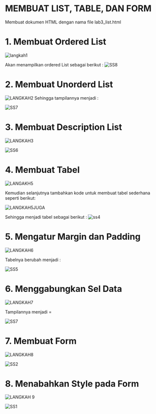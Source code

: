 # MEMBUAT LIST, TABLE, DAN FORM

Membuat dokumen HTML dengan nama file lab3_list.html

# 1. Membuat Ordered List
![langkah1](https://user-images.githubusercontent.com/101880835/161261289-d8952a69-3921-47a9-83cd-c5cdf939942c.png)

Akan menampilkan ordered List sebagai berikut :
![SS8](https://user-images.githubusercontent.com/101880835/161130084-2aeb61c8-8850-49b5-8ea6-297a74212102.png)

# 2. Membuat Unorderd List
![LANGKAH2](https://user-images.githubusercontent.com/101880835/161130170-2e6b6964-8c15-422d-9980-2e6fc62c84fe.png)
Sehingga tampilannya menjadi :

![SS7](https://user-images.githubusercontent.com/101880835/161262331-086d96ed-b989-4d73-a78a-d38d141e1da7.png)

# 3. Membuat Description List
![LANGKAH3](https://user-images.githubusercontent.com/101880835/161130187-665f04b0-a0e8-43ad-a1a9-d1c92e34d300.png)

![SS6](https://user-images.githubusercontent.com/101880835/161262365-d8543a52-fe51-4afe-b23b-056cb025bd99.png)

# 4. Membuat Tabel
![LANGAKH5](https://user-images.githubusercontent.com/101880835/161130215-e7726c40-660d-4b41-95ef-f2336a4a685e.png)

Kemudian selanjutnya tambahkan kode untuk membuat tabel sederhana seperti berikut:

![LANGKAH5JUGA](https://user-images.githubusercontent.com/101880835/161267619-f99239cd-e4a0-43ec-bab5-bbf018b97979.png)

Sehingga menjadi tabel sebagai berikut :
![ss4](https://user-images.githubusercontent.com/101880835/161268305-9e10a43a-ab77-46c8-b3b0-9e512e80c613.png)

# 5. Mengatur Margin dan Padding
![LANGKAH6](https://user-images.githubusercontent.com/101880835/161130243-58dd71ab-b733-4aa0-9a0a-4d2b218e3f7c.png)

Tabelnya berubah menjadi :

![SS5](https://user-images.githubusercontent.com/101880835/161262392-4eca9d39-f04c-46fd-a2bb-ff99cce2126f.png)

# 6. Menggabungkan Sel Data

![LANGKAH7](https://user-images.githubusercontent.com/101880835/161269313-cc3472f2-f431-4e5b-adac-07e127677822.png)

Tampilannya menjadi =

![SS7](https://user-images.githubusercontent.com/101880835/161269373-735c3ae7-16db-4424-8e65-9ea97055fdf8.png)

# 7. Membuat Form

![LANGKAH8](https://user-images.githubusercontent.com/101880835/161269416-84fa0863-fc37-4349-9755-0c36e04da97c.png)


![SS2](https://user-images.githubusercontent.com/101880835/161262503-55ab9816-3be6-40af-9b76-4e452329eac5.png)

# 8. Menabahkan Style pada Form

![LANGKAH 9](https://user-images.githubusercontent.com/101880835/161130348-a736af9b-d5c6-40ed-87a3-43e473b6e8e1.png)

![SS1](https://user-images.githubusercontent.com/101880835/161129967-b59ae3d4-f7d6-4488-943e-6253a391e081.png)








